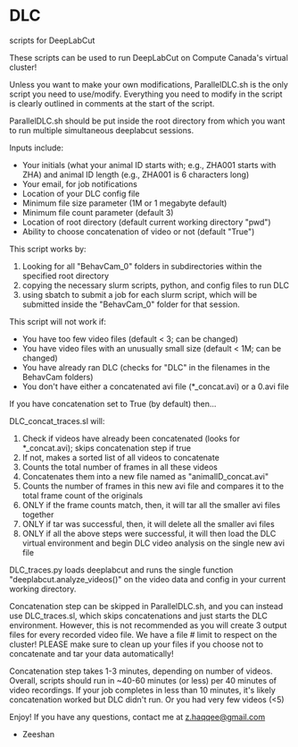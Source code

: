 # DLC
scripts for DeepLabCut

These scripts can be used to run DeepLabCut on Compute Canada's virtual cluster!

Unless you want to make your own modifications, ParallelDLC.sh is the only script you need to use/modify. 
Everything you need to modify in the script is clearly outlined in comments at the start of the script.

ParallelDLC.sh should be put inside the root directory from which you want to run multiple simultaneous deeplabcut sessions.

Inputs include:
- Your initials (what your animal ID starts with; e.g., ZHA001 starts with ZHA) and animal ID length (e.g., ZHA001 is 6 characters long)
- Your email, for job notifications
- Location of your DLC config file
- Minimum file size parameter (1M or 1 megabyte default)
- Minimum file count parameter (default 3)
- Location of root directory (default current working directory "pwd")
- Ability to choose concatenation of video or not (default "True")

This script works by:

1. Looking for all "BehavCam_0" folders in subdirectories within the specified root directory
2. copying the necessary slurm scripts, python, and config files to run DLC
3. using sbatch to submit a job for each slurm script, which will be submitted inside the "BehavCam_0" folder for that session.

This script will not work if:
- You have too few video files (default < 3; can be changed)
- You have video files with an unusually small size (default < 1M; can be changed)
- You have already ran DLC (checks for "DLC" in the filenames in the BehavCam folders)
- You don't have either a concatenated avi file (*_concat.avi) or a 0.avi file

If you have concatenation set to True (by default) then...

DLC_concat_traces.sl will:

1. Check if videos have already been concatenated (looks for *_concat.avi); skips concatenation step if true
2. If not, makes a sorted list of all videos to concatenate
3. Counts the total number of frames in all these videos
4. Concatenates them into a new file named as "animalID_concat.avi"
5. Counts the number of frames in this new avi file and compares it to the total frame count of the originals
6. ONLY if the frame counts match, then, it will tar all the smaller avi files together
7. ONLY if tar was successful, then, it will delete all the smaller avi files
8. ONLY if all the above steps were successful, it will then load the DLC virtual environment and begin DLC video analysis on the single new avi file 

DLC_traces.py loads deeplabcut and runs the single function "deeplabcut.analyze_videos()" on the video data and config in your current working directory.

Concatenation step can be skipped in ParallelDLC.sh, and you can instead use DLC_traces.sl, which skips concatenations and just starts the DLC environment. 
However, this is not recommended as you will create 3 output files for every recorded video file. 
We have a file # limit to respect on the cluster! PLEASE make sure to clean up your files if you choose not to concatenate and tar your data automatically!

Concatenation step takes 1-3 minutes, depending on number of videos.
Overall, scripts should run in ~40-60 minutes (or less) per 40 minutes of video recordings.
If your job completes in less than 10 minutes, it's likely concatenation worked but DLC didn't run. Or you had very few videos (<5)

Enjoy! If you have any questions, contact me at z.haqqee@gmail.com

- Zeeshan
